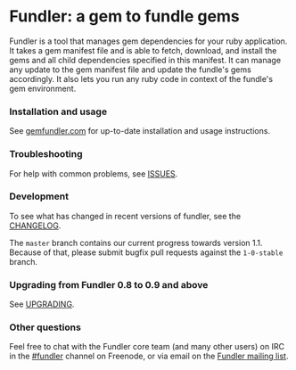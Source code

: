 # Fundler: a gem to fundle gems

Fundler is a tool that manages gem dependencies for your ruby application. It
takes a gem manifest file and is able to fetch, download, and install the gems
and all child dependencies specified in this manifest. It can manage any update
to the gem manifest file and update the fundle's gems accordingly. It also lets
you run any ruby code in context of the fundle's gem environment.

### Installation and usage

See [gemfundler.com](http://gemfundler.com) for up-to-date installation and usage instructions.

### Troubleshooting

For help with common problems, see [ISSUES](http://github.com/carlhuda/fundler/blob/master/ISSUES.md).

### Development

To see what has changed in recent versions of fundler, see the [CHANGELOG](http://github.com/carlhuda/fundler/blob/master/CHANGELOG.md).

The `master` branch contains our current progress towards version 1.1. Because of that, please submit bugfix pull requests against the `1-0-stable` branch.

### Upgrading from Fundler 0.8 to 0.9 and above

See [UPGRADING](http://github.com/carlhuda/fundler/blob/master/UPGRADING.md).

### Other questions

Feel free to chat with the Fundler core team (and many other users) on IRC in the  [#fundler](irc://irc.freenode.net/fundler) channel on Freenode, or via email on the [Fundler mailing list](http://groups.google.com/group/ruby-fundler).
